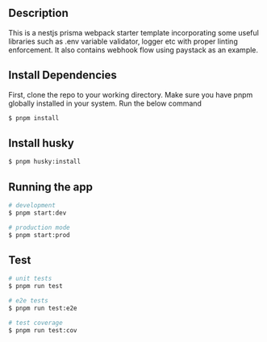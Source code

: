 ## Description

This is a nestjs prisma webpack starter template incorporating some useful libraries such as .env variable validator, logger etc with proper linting enforcement. It also contains webhook flow using paystack as an example.

## Install Dependencies

First, clone the repo to your working directory. Make sure you have pnpm globally installed in your system. Run the below command

```bash
$ pnpm install
```

## Install husky

```bash
$ pnpm husky:install
```

## Running the app

```bash
# development
$ pnpm start:dev

# production mode
$ pnpm start:prod
```

## Test

```bash
# unit tests
$ pnpm run test

# e2e tests
$ pnpm run test:e2e

# test coverage
$ pnpm run test:cov
```
